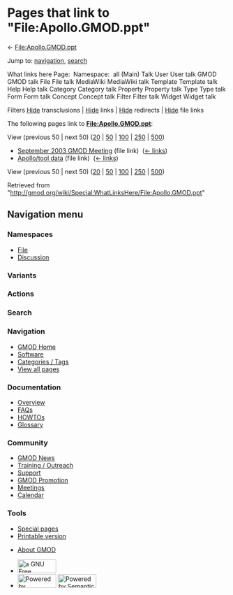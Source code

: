 <div id="mw-page-base" class="noprint">

</div>

<div id="mw-head-base" class="noprint">

</div>

<div id="content" class="mw-body" role="main">

<span id="top"></span>

<div id="mw-js-message" style="display:none;">

</div>



# <span dir="auto">Pages that link to "File:Apollo.GMOD.ppt"</span>

<div id="bodyContent">

<div id="contentSub">

←
[File:Apollo.GMOD.ppt](/wiki/File:Apollo.GMOD.ppt "File:Apollo.GMOD.ppt")

</div>

<div id="jump-to-nav" class="mw-jump">

Jump to: [navigation](#mw-navigation), [search](#p-search)

</div>

<div id="mw-content-text">

What links here Page:  Namespace:  all (Main) Talk User User talk GMOD
GMOD talk File File talk MediaWiki MediaWiki talk Template Template talk
Help Help talk Category Category talk Property Property talk Type Type
talk Form Form talk Concept Concept talk Filter Filter talk Widget
Widget talk

Filters
[Hide](/mediawiki/index.php?title=Special:WhatLinksHere/File:Apollo.GMOD.ppt&hidetrans=1 "Special:WhatLinksHere/File:Apollo.GMOD.ppt")
transclusions \|
[Hide](/mediawiki/index.php?title=Special:WhatLinksHere/File:Apollo.GMOD.ppt&hidelinks=1 "Special:WhatLinksHere/File:Apollo.GMOD.ppt")
links \|
[Hide](/mediawiki/index.php?title=Special:WhatLinksHere/File:Apollo.GMOD.ppt&hideredirs=1 "Special:WhatLinksHere/File:Apollo.GMOD.ppt")
redirects \|
[Hide](/mediawiki/index.php?title=Special:WhatLinksHere/File:Apollo.GMOD.ppt&hideimages=1 "Special:WhatLinksHere/File:Apollo.GMOD.ppt")
file links

The following pages link to
**[File:Apollo.GMOD.ppt](/wiki/File:Apollo.GMOD.ppt "File:Apollo.GMOD.ppt")**:

View (previous 50 \| next 50)
([20](/mediawiki/index.php?title=Special:WhatLinksHere/File:Apollo.GMOD.ppt&limit=20 "Special:WhatLinksHere/File:Apollo.GMOD.ppt")
\|
[50](/mediawiki/index.php?title=Special:WhatLinksHere/File:Apollo.GMOD.ppt&limit=50 "Special:WhatLinksHere/File:Apollo.GMOD.ppt")
\|
[100](/mediawiki/index.php?title=Special:WhatLinksHere/File:Apollo.GMOD.ppt&limit=100 "Special:WhatLinksHere/File:Apollo.GMOD.ppt")
\|
[250](/mediawiki/index.php?title=Special:WhatLinksHere/File:Apollo.GMOD.ppt&limit=250 "Special:WhatLinksHere/File:Apollo.GMOD.ppt")
\|
[500](/mediawiki/index.php?title=Special:WhatLinksHere/File:Apollo.GMOD.ppt&limit=500 "Special:WhatLinksHere/File:Apollo.GMOD.ppt"))

- [September 2003 GMOD
  Meeting](/wiki/September_2003_GMOD_Meeting "September 2003 GMOD Meeting")
  (file link) ‎ <span class="mw-whatlinkshere-tools">([←
  links](/mediawiki/index.php?title=Special:WhatLinksHere&target=September+2003+GMOD+Meeting "Special:WhatLinksHere"))</span>
- [Apollo/tool data](/wiki/Apollo/tool_data "Apollo/tool data") (file
  link) ‎ <span class="mw-whatlinkshere-tools">([←
  links](/mediawiki/index.php?title=Special:WhatLinksHere&target=Apollo%2Ftool+data "Special:WhatLinksHere"))</span>

View (previous 50 \| next 50)
([20](/mediawiki/index.php?title=Special:WhatLinksHere/File:Apollo.GMOD.ppt&limit=20 "Special:WhatLinksHere/File:Apollo.GMOD.ppt")
\|
[50](/mediawiki/index.php?title=Special:WhatLinksHere/File:Apollo.GMOD.ppt&limit=50 "Special:WhatLinksHere/File:Apollo.GMOD.ppt")
\|
[100](/mediawiki/index.php?title=Special:WhatLinksHere/File:Apollo.GMOD.ppt&limit=100 "Special:WhatLinksHere/File:Apollo.GMOD.ppt")
\|
[250](/mediawiki/index.php?title=Special:WhatLinksHere/File:Apollo.GMOD.ppt&limit=250 "Special:WhatLinksHere/File:Apollo.GMOD.ppt")
\|
[500](/mediawiki/index.php?title=Special:WhatLinksHere/File:Apollo.GMOD.ppt&limit=500 "Special:WhatLinksHere/File:Apollo.GMOD.ppt"))

</div>

<div class="printfooter">

Retrieved from
"<http://gmod.org/wiki/Special:WhatLinksHere/File:Apollo.GMOD.ppt>"

</div>

<div id="catlinks" class="catlinks catlinks-allhidden">

</div>

<div class="visualClear">

</div>

</div>

</div>

<div id="mw-navigation">

## Navigation menu

<div id="mw-head">



<div id="left-navigation">

<div id="p-namespaces" class="vectorTabs" role="navigation"
aria-labelledby="p-namespaces-label">

### Namespaces

- <span id="ca-nstab-image"><a href="/wiki/File:Apollo.GMOD.ppt" accesskey="c"
  title="View the file page [c]">File</a></span>
- <span id="ca-talk"><a
  href="/mediawiki/index.php?title=File_talk:Apollo.GMOD.ppt&amp;action=edit&amp;redlink=1"
  accesskey="t"
  title="Discussion about the content page [t]">Discussion</a></span>

</div>

<div id="p-variants" class="vectorMenu emptyPortlet" role="navigation"
aria-labelledby="p-variants-label">

### 

### Variants[](#)

<div class="menu">

</div>

</div>

</div>

<div id="right-navigation">



<div id="p-cactions" class="vectorMenu emptyPortlet" role="navigation"
aria-labelledby="p-cactions-label">

### Actions[](#)

<div class="menu">

</div>

</div>

<div id="p-search" role="search">

### Search

<div id="simpleSearch">

</div>

</div>

</div>

</div>

<div id="mw-panel">

<div id="p-logo" role="banner">

<a href="/wiki/Main_Page"
style="background-image: url(http://gmod.org/images/GMOD-cogs.png);"
title="Visit the main page"></a>

</div>

<div id="p-Navigation" class="portal" role="navigation"
aria-labelledby="p-Navigation-label">

### Navigation

<div class="body">

- <span id="n-GMOD-Home">[GMOD Home](/wiki/Main_Page)</span>
- <span id="n-Software">[Software](/wiki/GMOD_Components)</span>
- <span id="n-Categories-.2F-Tags">[Categories /
  Tags](/wiki/Categories)</span>
- <span id="n-View-all-pages">[View all
  pages](/wiki/Special:AllPages)</span>

</div>

</div>

<div id="p-Documentation" class="portal" role="navigation"
aria-labelledby="p-Documentation-label">

### Documentation

<div class="body">

- <span id="n-Overview">[Overview](/wiki/Overview)</span>
- <span id="n-FAQs">[FAQs](/wiki/Category:FAQ)</span>
- <span id="n-HOWTOs">[HOWTOs](/wiki/Category:HOWTO)</span>
- <span id="n-Glossary">[Glossary](/wiki/Glossary)</span>

</div>

</div>

<div id="p-Community" class="portal" role="navigation"
aria-labelledby="p-Community-label">

### Community

<div class="body">

- <span id="n-GMOD-News">[GMOD News](/wiki/GMOD_News)</span>
- <span id="n-Training-.2F-Outreach">[Training /
  Outreach](/wiki/Training_and_Outreach)</span>
- <span id="n-Support">[Support](/wiki/Support)</span>
- <span id="n-GMOD-Promotion">[GMOD
  Promotion](/wiki/GMOD_Promotion)</span>
- <span id="n-Meetings">[Meetings](/wiki/Meetings)</span>
- <span id="n-Calendar">[Calendar](/wiki/Calendar)</span>

</div>

</div>

<div id="p-tb" class="portal" role="navigation"
aria-labelledby="p-tb-label">

### Tools

<div class="body">

- <span id="t-specialpages"><a href="/wiki/Special:SpecialPages" accesskey="q"
  title="A list of all special pages [q]">Special pages</a></span>
- <span id="t-print"><a
  href="/mediawiki/index.php?title=Special:WhatLinksHere/File:Apollo.GMOD.ppt&amp;printable=yes"
  rel="alternate" accesskey="p"
  title="Printable version of this page [p]">Printable version</a></span>

</div>

</div>

</div>

</div>

<div id="footer" role="contentinfo">

- <span id="footer-places-about">[About
  GMOD](/wiki/GMOD:About "GMOD:About")</span>

<!-- -->

- <span id="footer-copyrightico">[<img src="http://www.gnu.org/graphics/gfdl-logo-small.png" width="88"
  height="31" alt="a GNU Free Documentation License" />](http://www.gnu.org/licenses/fdl-1.3.html)</span>
- <span id="footer-poweredbyico">[<img src="/mediawiki/skins/common/images/poweredby_mediawiki_88x31.png"
  width="88" height="31" alt="Powered by MediaWiki" />](//www.mediawiki.org/)
  [<img
  src="/mediawiki/extensions/SemanticMediaWiki/includes/../resources/images/smw_button.png"
  width="88" height="31" alt="Powered by Semantic MediaWiki" />](https://www.semantic-mediawiki.org/wiki/Semantic_MediaWiki)</span>

<div style="clear:both">

</div>

</div>
